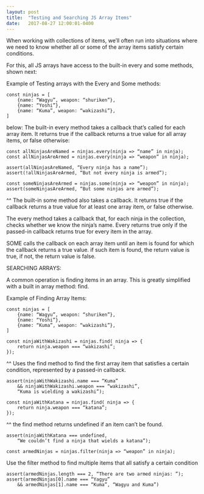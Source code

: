 ```yaml
---
layout: post
title:  "Testing and Searching JS Array Items"
date:   2017-08-27 12:00:01-0400
---
```

When working with collections of items, we’ll often run into situations where we need to know whether all or some of the array items satisfy certain conditions.

For this, all JS arrays have access to the built-in every and some methods, shown next:

Example of Testing arrays with the Every and Some methods:

    const ninjas = [
        {name: “Wagyu”, weapon: “shuriken”},
        {name: “Yoshi”},
        {name: “Kuma”, weapon: “wakizashi”},
    ]

below: The built-in every method takes a callback that’s called for each array item. It returns true if the callback returns a true value for all array items, or false otherwise:

    const allNinjasAreNamed = ninjas.every(ninja => “name” in ninja);
    const allNinjasAreArmed = ninjas.every(ninja => “weapon” in ninja);

    assert(allNinjasAreNamed, “Every ninja has a name”);
    assert(!allNinjasAreArmed, “But not every ninja is armed”);

    const someNinjasAreArmed = ninjas.some(ninja => “weapon” in ninja);
    assert(someNinjasAreArmed, “But some ninjas are armed”);

^^ The built-in some method also takes a callback. It returns true if the callback returns a true value for at least one array item, or false otherwise.

The every method takes a callback that, for each ninja in the collection, checks whether we know the ninja’s name. Every returns true only if the passed-in callback returns true for every item in the array.

SOME calls the callback on each array item until an item is found for which the callback returns a true value. if such item is found, the return value is true, if not, the return value is false.

SEARCHING ARRAYS:

A common operation is finding items in an array. This is greatly simplified with a built in array method: find.

Example of Finding Array Items:

    const ninjas = [
        {name: “Wagyu”, weapon: “shuriken”},
        {name: “Yoshi”},
        {name: “Kuma”, weapon: “wakizashi”},
    ]

    const ninjaWithWakizashi = ninjas.find( ninja => {
        return ninja.weapon === “wakizashi”;
    });

^^ Uses the find method to find the first array item that satisfies a certain condition, represented by a passed-in callback.

    assert(ninjaWithWakizashi.name === “Kuma”
        && ninjaWithWakizashi.weapon === “wakizashi”,
        “Kuma is wielding a wakizashi”);

    const ninjaWithKatana = ninjas.find( ninja => {
        return ninja.weapon === “katana”;
    });

^^ the find method returns undefined if an item can’t be found.

    assert(ninjaWithKatana === undefined,
        “We couldn’t find a ninja that wields a katana”);

    const armedNinjas = ninjas.filter(ninja => “weapon” in ninja);

Use the filter method to find multiple items that all satisfy a certain condition

    assert(armedNinjas.length === 2, “There are two armed ninjas: ”);
    assert(armedNinjas[0].name === “Yagyu”
        && armedNinjas[1].name === “Kuma”, “Wagyu and Kuma”)
